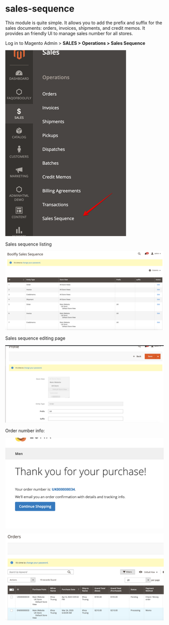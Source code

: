 # sales-sequence

This module is quite simple. It allows you to add the prefix and suffix for the sales documents: orders, invoices, shipments, and credit memos. It provides an friendly UI to manage sales number for all stores.

Log in to Magento Admin > **SALES > Operations > Sales Sequence**

![Sales sequence](https://github.com/boolfly/wiki/blob/master/magento/magento2/images/sales_sequence/sales-sequence-01.png)

Sales sequence listing

![Sales sequence listing](https://github.com/boolfly/wiki/blob/master/magento/magento2/images/sales_sequence/sales-sequence-02.png)

Sales sequence editing page

![Sales sequence editing page](https://github.com/boolfly/wiki/blob/master/magento/magento2/images/sales_sequence/sales-sequence-03.png)

Order number info:

![Order number info](https://github.com/boolfly/wiki/blob/master/magento/magento2/images/sales_sequence/sales-sequence-04.png)

![Order number info](https://github.com/boolfly/wiki/blob/master/magento/magento2/images/sales_sequence/sales-sequence-05.png)



